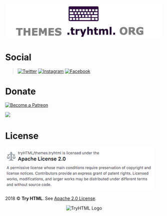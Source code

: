 <p align="center"><img src="media/themes.png"></p>


# Social

>[![Twitter](https://imagestryht.ml/themes/twitter.png)](https://twitter.com/tryhtml)
>[![Instagram](https://imagestryht.ml/themes/instagram.png)](https://instagram.com/tryhtml)
>[![Facebook](https://imagestryht.ml/themes/facebook.png)](https://facebook.com/tryhtml)

# Donate

[![Become a Patreon](https://imagestryht.ml/themes/patreon.png)](https://www.patreon.com/bePatron?u=10553679)

<a href="https://opencollective.com/tryhtml/donate#" target="_blank"><img src="https://opencollective.com/static/images/become_sponsor.svg"></a>

# License 

![License Advice](media/license-advice.png)

2018 © **Try HTML**. See [Apache 2.0 License](LICENSE).

<p align="center"><img src="https://imagestryht.ml/tryHTML/tryhtml.png" alt="TryHTML Logo" width="100" hieght="100"><b/></p>
